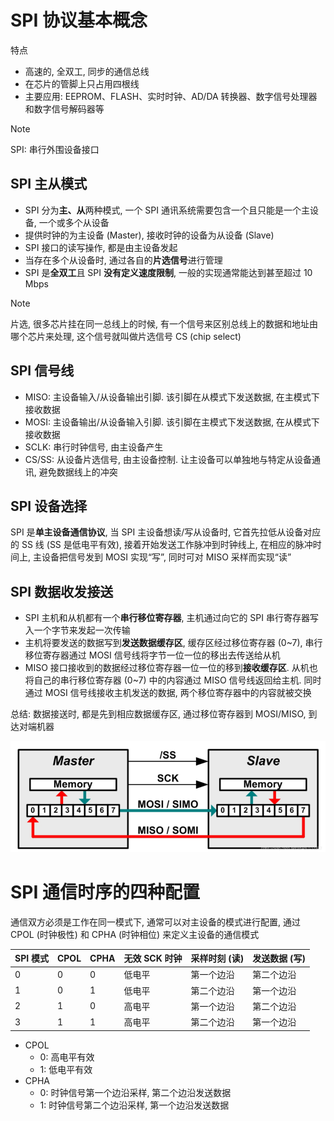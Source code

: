 # SPI 协议基本概念

特点
- 高速的, 全双工, 同步的通信总线
- 在芯片的管脚上只占用四根线
- 主要应用: EEPROM、FLASH、实时时钟、AD/DA 转换器、数字信号处理器和数字信号解码器等

> [!NOTE]
> SPI: 串行外围设备接口

## SPI 主从模式

- SPI 分为**主、从**两种模式, 一个 SPI 通讯系统需要包含一个且只能是一个主设备, 一个或多个从设备
- 提供时钟的为主设备 (Master), 接收时钟的设备为从设备 (Slave)
- SPI 接口的读写操作, 都是由主设备发起
- 当存在多个从设备时, 通过各自的**片选信号**进行管理
- SPI 是**全双工**且 SPI **没有定义速度限制**, 一般的实现通常能达到甚至超过 10 Mbps

> [!NOTE]
> 片选, 很多芯片挂在同一总线上的时候, 有一个信号来区别总线上的数据和地址由哪个芯片来处理, 这个信号就叫做片选信号 CS (chip select)

## SPI 信号线

- MISO: 主设备输入/从设备输出引脚. 该引脚在从模式下发送数据, 在主模式下接收数据
- MOSI: 主设备输出/从设备输入引脚. 该引脚在主模式下发送数据, 在从模式下接收数据
- SCLK: 串行时钟信号, 由主设备产生
- CS/SS: 从设备片选信号, 由主设备控制. 让主设备可以单独地与特定从设备通讯, 避免数据线上的冲突

## SPI 设备选择

SPI 是**单主设备通信协议**, 当 SPI 主设备想读/写从设备时, 它首先拉低从设备对应的 SS 线 (SS 是低电平有效), 接着开始发送工作脉冲到时钟线上, 在相应的脉冲时间上, 主设备把信号发到 MOSI 实现“写”, 同时可对 MISO 采样而实现“读”

## SPI 数据收发接送

- SPI 主机和从机都有一个**串行移位寄存器**, 主机通过向它的 SPI 串行寄存器写入一个字节来发起一次传输
- 主机将要发送的数据写到**发送数据缓存区**, 缓存区经过移位寄存器 (0~7), 串行移位寄存器通过 MOSI 信号线将字节一位一位的移出去传送给从机
- MISO 接口接收到的数据经过移位寄存器一位一位的移到**接收缓存区**. 从机也将自己的串行移位寄存器 (0~7) 中的内容通过 MISO 信号线返回给主机. 同时通过 MOSI 信号线接收主机发送的数据, 两个移位寄存器中的内容就被交换

总结: 数据接送时, 都是先到相应数据缓存区, 通过移位寄存器到 MOSI/MISO, 到达对端机器

![SPI 收发流程](./image/SPI收发流程.png)

# SPI 通信时序的四种配置

通信双方必须是工作在同一模式下, 通常可以对主设备的模式进行配置, 通过 CPOL (时钟极性) 和 CPHA (时钟相位) 来定义主设备的通信模式

| SPI 模式 | CPOL | CPHA | 无效 SCK 时钟 | 采样时刻 (读) | 发送数据 (写) |
| -------- | ---- | ---- | ------------- | ------------- | ------------- |
| 0        | 0    | 0    | 低电平        | 第一个边沿    | 第二个边沿    |
| 1        | 0    | 1    | 低电平        | 第二个边沿    | 第一个边沿    |
| 2        | 1    | 0    | 高电平        | 第一个边沿    | 第二个边沿    |
| 3        | 1    | 1    | 高电平        | 第二个边沿    | 第一个边沿    |

- CPOL
  - 0: 高电平有效
  - 1: 低电平有效
- CPHA
  - 0: 时钟信号第一个边沿采样, 第二个边沿发送数据
  - 1: 时钟信号第二个边沿采样, 第一个边沿发送数据
